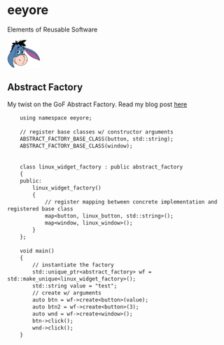# eeyore
Elements of Reusable Software

<img src="https://github.com/mvpete/eeyore/blob/main/eeyore-head.png" width="75" height="65">

## Abstract Factory
My twist on the GoF Abstract Factory. Read my blog post [here](http://404)

```
    using namespace eeyore;

    // register base classes w/ constructor arguments
    ABSTRACT_FACTORY_BASE_CLASS(button, std::string);
    ABSTRACT_FACTORY_BASE_CLASS(window);


    class linux_widget_factory : public abstract_factory
    {
    public:
        linux_widget_factory()
        {
            // register mapping between concrete implementation and registered base class
            map<button, linux_button, std::string>();
            map<window, linux_window>();
        }
    };

    void main()
    {
        // instantiate the factory
        std::unique_ptr<abstract_factory> wf = std::make_unique<linux_widget_factory>();
        std::string value = "test";
        // create w/ arguments
        auto btn = wf->create<button>(value);
        auto btn2 = wf->create<button>(3);
        auto wnd = wf->create<window>();
        btn->click();
        wnd->click();
    }


```

